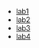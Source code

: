 <ul>
<li><a href="task1/">lab1</a></li>
<li><a href="task2/">lab2</a></li>
<li><a href="task3/">lab3</a></li>
<li><a href="task4/">lab4</a></li>
</ul>
